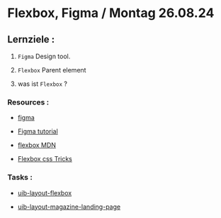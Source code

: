 # Flexbox, Figma / Montag 26.08.24

## Lernziele :

1. `Figma` Design tool.

2. `Flexbox` Parent element

3. was ist `Flexbox` ?

### Resources :

- [figma](https://www.figma.com)

- [Figma tutorial](https://help.figma.com/hc/en-us/sections/4405269443991-Figma-for-beginners-4-parts)

- [flexbox MDN](https://developer.mozilla.org/en-US/docs/Learn/CSS/CSS_layout/Flexbox)

- [Flexbox css Tricks](https://css-tricks.com/snippets/css/a-guide-to-flexbox/)

### Tasks :

- [uib-layout-flexbox](https://classroom.github.com/a/edRK2V8Q)

- [uib-layout-magazine-landing-page](https://classroom.github.com/a/QDjqDd5G)
